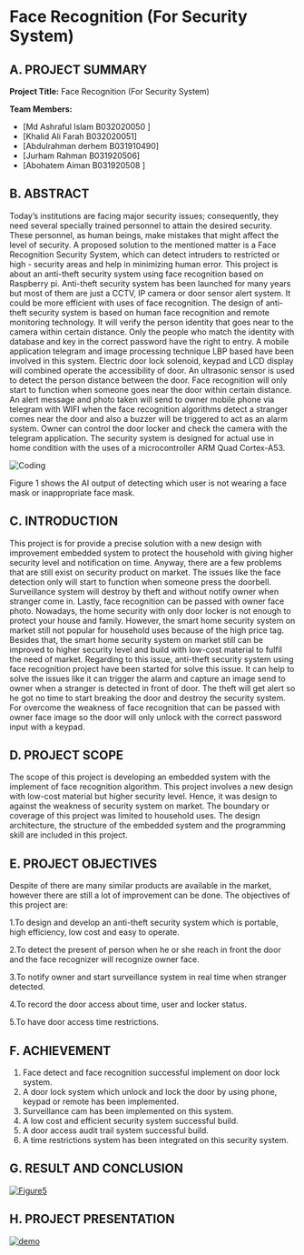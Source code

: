 # Face Recognition (For Security System)

## A. PROJECT SUMMARY

**Project Title:** Face Recognition (For Security System)

**Team Members:** 
- [Md Ashraful Islam B032020050 ]
- [Khalid Ali Farah  B032020051]
- [Abdulrahman derhem  B031910490]
- [Jurham Rahman  B031920506]
- [Abohatem Aiman  B031920508 ]

##  B. ABSTRACT 

Today’s institutions are facing major security issues; consequently, they need several specially trained personnel to attain the desired security. These personnel, as human beings, make mistakes that might affect the level of security. 
A proposed solution to the mentioned matter is a Face Recognition Security System, which can detect intruders to restricted or high - security areas and help in minimizing human error.
This project is about an anti-theft security system using face recognition based on Raspberry pi. Anti-theft security system has been launched for many years but most of them are just a CCTV, IP camera or door sensor alert system. It could be more efficient with uses of face recognition. The design of anti-theft security system is based on human face recognition and remote monitoring technology. It will verify the person identity that goes near to the camera within certain distance. Only the people who match the identity with database and key in the correct password have the right to entry. A mobile application telegram and image processing technique LBP based have been involved in this system. Electric door lock solenoid, keypad and LCD display will combined operate the accessibility of door. An ultrasonic sensor is used to detect the person distance between the door. Face recognition will only start to function when someone goes near the door within certain distance. An alert message and photo taken will send to owner mobile phone via telegram with WIFI when the face recognition algorithms detect a stranger comes near the door and also a buzzer will be triggered to act as an alarm system. Owner can control the door locker and check the camera with the telegram application. The security system is designed for actual use in home condition with the uses of a microcontroller ARM Quad Cortex-A53.




![Coding](https://github.com/KhalidAliFarah/Face-Recognition-For-Security-System-/blob/1e0723f77e96a1422802a7a6f8547bc293cc0ce6/Face%20Recognition%20(For%20Security%20System)/input%20&%20output/output%201.jpg)

Figure 1 shows the AI output of detecting which user is not wearing a face mask or inappropriate face mask.

## C.  INTRODUCTION

This project is for provide a precise solution with a new design with improvement embedded system to protect the household with giving higher security level and notification on time. Anyway, there are a few problems that are still exist on security product on market. The issues like the face detection only will start to function when someone press the doorbell. Surveillance system will destroy by theft and without notify owner when stranger come in. Lastly, face recognition can be passed with owner face photo. 
Nowadays, the home security with only door locker is not enough to protect your house and family. However, the smart home security system on market still not popular for household uses because of the high price tag. Besides that, the smart home security system on market still can be improved to higher security level and build with low-cost material to fulfil the need of market. Regarding to this issue, anti-theft security system using face recognition project have been started for solve this issue. It can help to solve the issues like it can trigger the alarm and capture an image send to owner when a stranger is detected in front of door. The theft will get alert so he got no time to start breaking the door and destroy the security system. For overcome the weakness of face recognition that can be passed with owner face image so the door will only unlock with the correct password input with a keypad.


## D.  PROJECT SCOPE

The scope of this project is developing an embedded system with the implement of face recognition algorithm. This project involves a new design with low-cost material but higher security level. Hence, it was design to against the weakness of security system on market. The boundary or coverage of this project was limited to household uses. The design architecture, the structure of the embedded system and the programming skill are included in this project.

## E. PROJECT OBJECTIVES 
Despite of there are many similar products are available in the market, however there are still a lot of improvement can be done. The objectives of this project are: 

1.To design and develop an anti-theft security system which is portable, high efficiency, low cost and easy to operate. 

2.To detect the present of person when he or she reach in front the door and the face recognizer will recognize owner face. 

3.To notify owner and start surveillance system in real time when stranger detected. 

4.To record the door access about time, user and locker status. 

5.To have door access time restrictions.





## F.   ACHIEVEMENT

1. Face detect and face recognition successful implement on door lock system. 
2. A door lock system which unlock and lock the door by using phone, keypad or remote has been implemented. 
3. Surveillance cam has been implemented on this system. 
4. A low cost and efficient security system successful build. 
5. A door access audit trail system successful build. 
6. A time restrictions system has been integrated on this security system. 



## G.  RESULT AND CONCLUSION  




[![Figure5](https://img.youtube.om/vi/wYwW7gAYyxw/0.jpg)](https://www.youtube.com/watch?v=wYwW7gAYyxw "Figure5")





## H.   PROJECT PRESENTATION   


[![demo](https://www.customcontrols.co.uk/wp-content/uploads/2020/04/Facial-Recognition.jpeg)](https://www.youtube.com/atch?v=-p7HwOWxtg "demo")


